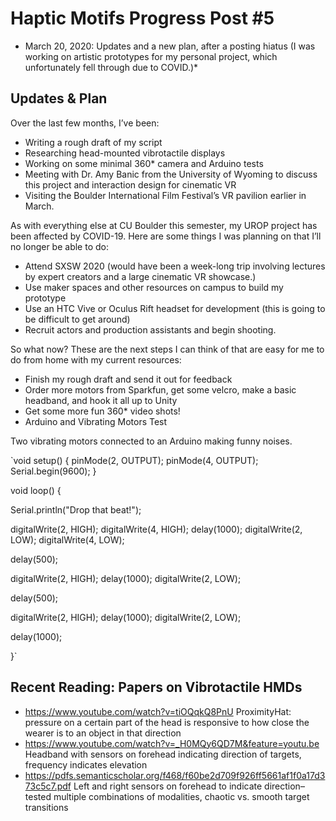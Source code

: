 # Haptic Motifs Progress Post #5

* March 20, 2020: Updates and a new plan, after a posting hiatus (I was working on artistic prototypes for my personal project, which unfortunately fell through due to COVID.)*

## Updates & Plan
Over the last few months, I’ve been:

* Writing a rough draft of my script
* Researching head-mounted vibrotactile displays
* Working on some minimal 360* camera and Arduino tests
* Meeting with Dr. Amy Banic from the University of Wyoming to discuss this project and interaction design for cinematic VR
* Visiting the Boulder International Film Festival’s VR pavilion earlier in March.

As with everything else at CU Boulder this semester, my UROP project has been affected by COVID-19. Here are some things I was planning on that I’ll no longer be able to do:

* Attend SXSW 2020 (would have been a week-long trip involving lectures by expert creators and a large cinematic VR showcase.)
* Use maker spaces and other resources on campus to build my prototype
* Use an HTC Vive or Oculus Rift headset for development (this is going to be difficult to get around)
* Recruit actors and production assistants and begin shooting.

So what now? These are the next steps I can think of that are easy for me to do from home with my current resources:

* Finish my rough draft and send it out for feedback
* Order more motors from Sparkfun, get some velcro, make a basic headband, and hook it all up to Unity
* Get some more fun 360* video shots!
* Arduino and Vibrating Motors Test

Two vibrating motors connected to an Arduino making funny noises.

`void setup() {
  pinMode(2, OUTPUT);
  pinMode(4, OUTPUT);
  Serial.begin(9600);
}

void loop() {

  Serial.println("Drop that beat!");
  
  digitalWrite(2, HIGH);
  digitalWrite(4, HIGH);
  delay(1000);
  digitalWrite(2, LOW);
  digitalWrite(4, LOW);

  delay(500);

  digitalWrite(2, HIGH);
  delay(1000);
  digitalWrite(2, LOW);

  delay(500);
  
  digitalWrite(2, HIGH);
  delay(1000);
  digitalWrite(2, LOW);

  delay(1000);
      
}`

## Recent Reading: Papers on Vibrotactile HMDs
* https://www.youtube.com/watch?v=tiOQqkQ8PnU ProximityHat: pressure on a certain part of the head is responsive to how close the wearer is to an object in that direction
* https://www.youtube.com/watch?v=_H0MQy6QD7M&feature=youtu.be Headband with sensors on forehead indicating direction of targets, frequency indicates elevation
* https://pdfs.semanticscholar.org/f468/f60be2d709f926ff5661af1f0a17d373c5c7.pdf Left and right sensors on forehead to indicate direction– tested multiple combinations of modalities, chaotic vs. smooth target transitions
